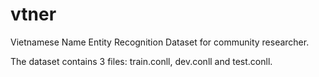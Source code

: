 # vtner

Vietnamese Name Entity Recognition Dataset for community researcher.

The dataset contains 3 files: train.conll, dev.conll and test.conll.

